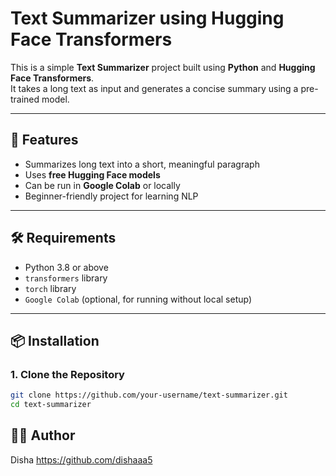 # Text Summarizer using Hugging Face Transformers

This is a simple **Text Summarizer** project built using **Python** and **Hugging Face Transformers**.  
It takes a long text as input and generates a concise summary using a pre-trained model.

---

## 🚀 Features
- Summarizes long text into a short, meaningful paragraph
- Uses **free Hugging Face models**
- Can be run in **Google Colab** or locally
- Beginner-friendly project for learning NLP

---

## 🛠 Requirements
- Python 3.8 or above
- `transformers` library
- `torch` library
- `Google Colab` (optional, for running without local setup)

---

## 📦 Installation
### 1. Clone the Repository
```bash
git clone https://github.com/your-username/text-summarizer.git
cd text-summarizer
```

## 👩‍💻 Author
Disha
https://github.com/dishaaa5
